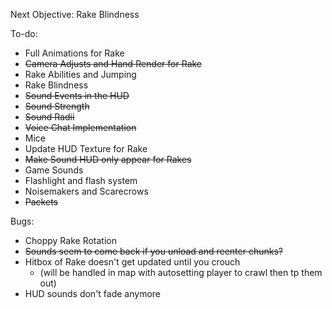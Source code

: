 Next Objective:
Rake Blindness

To-do:
- Full Animations for Rake
- ~~Camera Adjusts and Hand Render for Rake~~
- Rake Abilities and Jumping
- Rake Blindness
- ~~Sound Events in the HUD~~
- ~~Sound Strength~~
- ~~Sound Radii~~
- ~~Voice Chat Implementation~~
- Mice
- Update HUD Texture for Rake
- ~~Make Sound HUD only appear for Rakes~~
- Game Sounds
- Flashlight and flash system
- Noisemakers and Scarecrows
- ~~Packets~~

Bugs:
- Choppy Rake Rotation
- ~~Sounds seem to come back if you unload and reenter chunks?~~
- Hitbox of Rake doesn't get updated until you crouch
  - (will be handled in map with autosetting player to crawl then tp them out)
- HUD sounds don't fade anymore